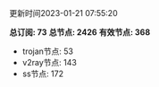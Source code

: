 更新时间2023-01-21 07:55:20

**总订阅: 73**
**总节点: 2426**
**有效节点: 368**
- trojan节点: 53
- v2ray节点: 143
- ss节点: 172

